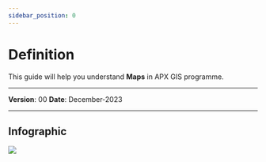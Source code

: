 ```yaml
---
sidebar_position: 0
---
```

# Definition

This guide will help you understand **Maps** in APX GIS programme.

------------

**Version**: 00
**Date**: December-2023

------------
## **Infographic**


![](/img/GEN-LAY-DEF/info-layers.jpg)